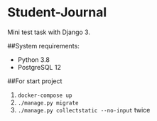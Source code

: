 # Student-Journal
Mini test task with Django 3.

##System requirements: 
* Python 3.8
* PostgreSQL 12

##For start project
1. ```docker-compose up```
1. ```./manage.py migrate```
1. ```./manage.py collectstatic --no-input``` twice
